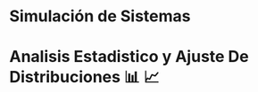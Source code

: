 # Simulación de Sistemas 
# Analisis Estadistico y Ajuste De Distribuciones :bar_chart: :chart_with_upwards_trend:
